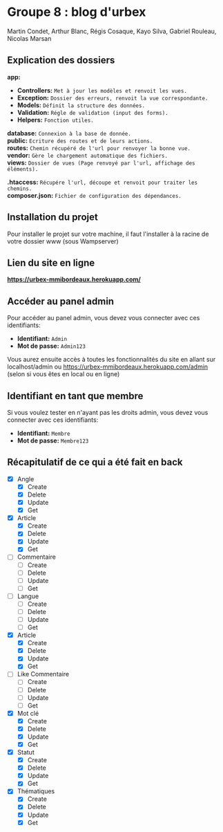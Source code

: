 Groupe 8 : blog d'urbex
=======================
Martin Condet, Arthur Blanc, Régis Cosaque, Kayo Silva, Gabriel Rouleau, Nicolas Marsan

Explication des dossiers
------------------------

**app:**
  * **Controllers:** `Met à jour les modèles et renvoit les vues.`
  * **Exception:** `Dossier des erreurs, renvoit la vue correspondante.`
  * **Models:** `Définit la structure des données.`
  * **Validation:** `Régle de validation (input des forms).`
  * **Helpers:** `Fonction utiles.`

**database:** `Connexion à la base de donnée.`  
**public:** `Ecriture des routes et de leurs actions.`  
**routes:** `Chemin récupéré de l'url pour renvoyer la bonne vue.`  
**vendor:** `Gère le chargement automatique des fichiers.`  
**views:** `Dossier de vues (Page renvoyé par l'url, affichage des éléments).`  

**.htaccess:** `Récupére l'url, découpe et renvoit pour traiter les chemins.`  
**composer.json:** `Fichier de configuration des dépendances.`


Installation du projet
------------------------

Pour installer le projet sur votre machine, il faut l'installer à la racine de votre dossier www (sous Wampserver)

Lien du site en ligne
------------------------
**https://urbex-mmibordeaux.herokuapp.com/**

Accéder au panel admin
------------------------

Pour accéder au panel admin, vous devez vous connecter avec ces identifiants:
- **Identifiant:** `Admin`
- **Mot de passe:** `Admin123`

Vous aurez ensuite accès à toutes les fonctionnalités du site en allant sur localhost/admin ou https://urbex-mmibordeaux.herokuapp.com/admin (selon si vous êtes en local ou en ligne)

Identifiant en tant que membre
------------------------

Si vous voulez tester en n'ayant pas les droits admin, vous devez vous connecter avec ces identifiants:
- **Identifiant:** `Membre`
- **Mot de passe:** `Membre123`

Récapitulatif de ce qui a été fait en back
------------------------
- [X] Angle
  - [X] Create
  - [X] Delete
  - [X] Update
  - [X] Get

- [X] Article
  - [X] Create
  - [X] Delete
  - [X] Update
  - [X] Get

- [ ] Commentaire
  - [ ] Create
  - [ ] Delete
  - [ ] Update
  - [ ] Get

- [ ] Langue
  - [ ] Create
  - [ ] Delete
  - [ ] Update
  - [ ] Get

- [X] Article
  - [X] Create
  - [X] Delete
  - [X] Update
  - [X] Get

- [ ] Like Commentaire
  - [ ] Create
  - [ ] Delete
  - [ ] Update
  - [ ] Get

- [X] Mot clé
  - [X] Create
  - [X] Delete
  - [X] Update
  - [X] Get

- [X] Statut
  - [X] Create
  - [X] Delete
  - [X] Update
  - [X] Get

- [X] Thématiques
  - [X] Create
  - [X] Delete
  - [X] Update
  - [X] Get

